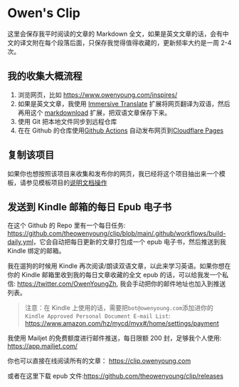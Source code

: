 # Owen's Clip

这里会保存我平时阅读的文章的 Markdown 全文，如果是英文文章的话，会有中文的译文附在每个段落后面，只保存我觉得值得收藏的，更新频率大约是一周 2-4 次。

## 我的收集大概流程

1. 浏览网页，比如 <https://www.owenyoung.com/inspires/>
2. 如果是英文文章，我使用 [Immersive Translate](https://github.com/immersive-translate/immersive-translate) 扩展将网页翻译为双语，然后再用这个 [markdownload](https://github.com/theowenyoung/markdownload) 扩展，把双语文章保存下来。
3. 使用 Git 把本地文件同步到远程仓库
4. 在在 Github 的仓库使用[Github Actions](https://github.com/theowenyoung/clip/blob/main/.github/workflows/build-site.yml) 自动发布网页到[Cloudflare Pages](https://pages.cloudflare.com/)

## 复制该项目

如果你也想按照该项目来收集和发布你的网页，我已经将这个项目抽出来一个模板，请参见模板项目的[说明文档操作](https://github.com/theowenyoung/clip-template)

## 发送到 Kindle 邮箱的每日 Epub 电子书

在这个 Github 的 Repo 里有一个每日任务: <https://github.com/theowenyoung/clip/blob/main/.github/workflows/build-daily.yml>，它会自动把每日更新的文章打包成一个 epub 电子书，然后推送到我 Kindle 绑定的邮箱。

我在遛狗的时候用 Kindle 再次阅读/朗读双语文章，以此来学习英语。如果你想在你的 Kindle 邮箱里收到我的每日文章收藏的全文 epub 的话，可以给我发一个私信: <https://twitter.com/OwenYoungZh>, 我会手动把你的邮件地址也加入到推送列表。

> 注意：在 Kindle 上使用的话，需要把`bot@owenyoung.com`添加进你的 `Kindle Approved Personal Document E-mail List`: <https://www.amazon.com/hz/mycd/myx#/home/settings/payment>

我使用 Mailjet 的免费额度进行邮件推送，每日限额 200 封，足够我个人使用: <https://app.mailjet.com/>

你也可以直接在线阅读所有的文章： <https://clip.owenyoung.com>

或者在这里下载 epub 文件:<https://github.com/theowenyoung/clip/releases>
